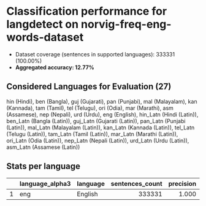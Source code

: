# Classification performance for langdetect on norvig-freq-eng-words-dataset

- Dataset coverage (sentences in supported languages): 333331 (100.00%)
- **Aggregated accuracy: 12.77%**

<h2 id="supported-languages">Considered Languages for Evaluation (27)</h2>

hin (Hindi), ben (Bangla), guj (Gujarati), pan (Punjabi), mal (Malayalam), kan (Kannada), tam (Tamil), tel (Telugu), ori (Odia), mar (Marathi), asm (Assamese), nep (Nepali), urd (Urdu), eng (English), hin_Latn (Hindi (Latin)), ben_Latn (Bangla (Latin)), guj_Latn (Gujarati (Latin)), pan_Latn (Punjabi (Latin)), mal_Latn (Malayalam (Latin)), kan_Latn (Kannada (Latin)), tel_Latn (Telugu (Latin)), tam_Latn (Tamil (Latin)), mar_Latn (Marathi (Latin)), ori_Latn (Odia (Latin)), nep_Latn (Nepali (Latin)), urd_Latn (Urdu (Latin)), asm_Latn (Assamese (Latin))

<h2 id="metrics-per-language">Stats per language</h2>

|    | language_alpha3   | language   |   sentences_count |   precision |   recall |    f1 |    tp |   fp |   tn |     fn |
|---:|:------------------|:-----------|------------------:|------------:|---------:|------:|------:|-----:|-----:|-------:|
|  1 | eng               | English    |            333331 |       1.000 |    0.128 | 0.226 | 42560 |    0 |    0 | 290771 |